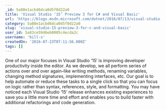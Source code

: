 ```yaml
---
_id: 5a88e1acbd6dca0d5f0d22a0
title: 'Visual Studio ‘15’ Preview 3 for C# and Visual Basic'
url: 'https://blogs.msdn.microsoft.com/dotnet/2016/07/13/visual-studio-15-preview-3-for-c-and-visual-basic/'
category: 5a88e1acbd6dca0d5f0d22a0
slug: 'visual-studio-15-preview-3-for-c-and-visual-basic'
user_id: 5a83ce59d6eb0005c4ecda2c
username: 'bill-s'
createdOn: '2016-07-23T07:11:56.000Z'
tags: []
---
```


One of our major focuses in Visual Studio ‘15′ is improving developer productivity inside the editor. As we develop, we all perform series of actions over and over again–like writing methods, renaming variables, changing method signatures, implementing interfaces, etc. Our goal is to help automate or reduce these tasks to a single click so that you can focus on logic rather than syntax, references, style, and formatting. You may have noticed each Visual Studio ‘15’ release enhances existing experiences to save you a little more time and effort and enables you to build faster with additional refactorings and code generation.
